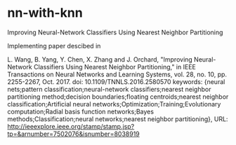 # nn-with-knn
Improving Neural-Network Classifiers Using Nearest Neighbor Partitioning

Implementing paper descibed in

L. Wang, B. Yang, Y. Chen, X. Zhang and J. Orchard, "Improving Neural-Network Classifiers Using Nearest Neighbor Partitioning," in IEEE Transactions on Neural Networks and Learning Systems, vol. 28, no. 10, pp. 2255-2267, Oct. 2017.
doi: 10.1109/TNNLS.2016.2580570
keywords: {neural nets;pattern classification;neural-network classifiers;nearest neighbor partitioning method;decision boundaries;floating centroids;nearest neighbor classification;Artificial neural networks;Optimization;Training;Evolutionary computation;Radial basis function networks;Bayes methods;Classification;neural networks;nearest neighbor partitioning},
URL: http://ieeexplore.ieee.org/stamp/stamp.jsp?tp=&arnumber=7502076&isnumber=8038919
